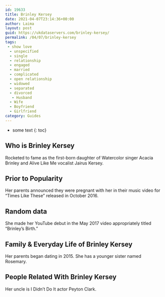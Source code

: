 ```yaml
---
id: 19633
title: Brinley Kersey
date: 2021-04-07T23:14:36+00:00
author: Laima
layout: post
guid: https://ukdataservers.com/brinley-kersey/
permalink: /04/07/brinley-kersey
tags:
 - show love
  - unspecified
  - single
  - relationship
  - engaged
  - married
  - complicated
  - open relationship
  - widowed
  - separated
  - divorced
   - Husband
  - Wife
  - Boyfriend
  - Girlfriend
category: Guides
---
```


* some text
{: toc}


## Who is Brinley Kersey
                  
                  
                  
Rocketed to fame as the first-born daughter of Watercolor singer Acacia Brinley and Alive Like Me vocalist Jairus Kersey. 
                  
              
            
              
            
                
                
                
## Prior to Popularity
                  
                  
                  
Her parents announced they were pregnant with her in their music video for &#8220;Times Like These&#8221; released in October 2016. 
                  
              
            
              
            
                
                
                
## Random data
                  
                  
                  
She made her YouTube debut in the May 2017 video appropriately titled &#8220;Brinley&#8217;s Birth.&#8221; 
                  
              
            
              
            
                
                
                
## Family & Everyday Life of Brinley Kersey
                  
                  
                  
Her parents began dating in 2015. She has a younger sister named Rosemary.
                  
              
            
              
            
                
                
                
## People Related With Brinley Kersey
                  
                  
                  
Her uncle is I Didn&#8217;t Do It actor Peyton Clark. 
                  
              
            
              
            
                
              
            
              
              
            
            
              
            
          
          
          
